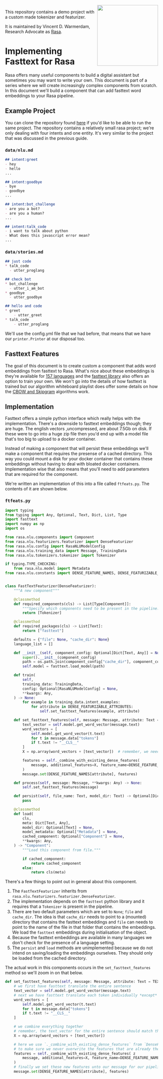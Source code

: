 <img src="square-logo.svg" width=200 height=200 align="right">

This repository contains a demo project with a custom made tokenizer and featurizer.

It is maintained by Vincent D. Warmerdam, Research Advocate as [Rasa](https://rasa.com/).

# Implementing Fasttext for Rasa 

Rasa offers many useful components to build a digital assistant but 
sometimes you may want to write your own. This document is part
of a series where we will create increasingly complex components from
scratch. In this document we'll build a component that can add
fasttext word embeddings to your Rasa pipeline.

## Example Project

You can clone the repository found [here](https://github.com/RasaHQ/rasa-custom-spelling-featurizer) 
if you'd like to be able to run the same project. The repository contains a relatively small 
rasa project; we're only dealing with four intents and one entity. It's very similar to the project
that was discussed in the previous guide. 

### `data/nlu.md`

```md
## intent:greet
- hey
- hello
...

## intent:goodbye
- bye
- goodbye
...

## intent:bot_challenge
- are you a bot?
- are you a human?
...

## intent:talk_code
- i want to talk about python
- What does this javascript error mean? 
...
```

### `data/stories.md`

```md
## just code
* talk_code
  - utter_proglang

## check bot
* bot_challenge
  - utter_i_am_bot
* goodbye
  - utter_goodbye

## hello and code
* greet
    - utter_greet
* talk_code
    - utter_proglang
```

We'll use the config.yml file that we had before, that means that we have our 
`printer.Printer` at our disposal too. 

## Fasttext Features 

The goal of this document is to create custom a component that adds word embeddings
from fasttext to Rasa. What's nice about these embeddings is they're available for 
[157 languages](https://fasttext.cc/docs/en/crawl-vectors.html#models) and the 
[fasttext library](https://fasttext.cc/docs/en/unsupervised-tutorial.html) also offers 
an option to train your own. We won't go into the details of how fasttext is trained 
but our algorithm whiteboard playlist does offer some details on how the
[CBOW and Skipgram](https://www.youtube.com/watch?v=BWaHLmG1lak) algorithms work. 

## Implementation 

Fasttext offers a simple python interface which really helps with the implementation. 
There's a downside to fasttext embeddings though; they are huge. The english vectors
,uncompressed, are about 7.5Gb on disk. If these were to go into a huge zip file then 
you'd end up with a model file that's too big to upload to a docker container. 

Instead of making a component that will persist these embeddings we'll make a component
that requires the presense of a cached directory. This way you could mount a disk for
your docker container that contains these embeddings without having to deal with bloated
docker containers. Implementation wise that also means that you'll need to add 
parameters that are required for the component. 

We're written an implementation of this into a file called `ftfeats.py`. The contents of
it are shown below. 

### `ftfeats.py`

```python
import typing
from typing import Any, Optional, Text, Dict, List, Type
import fasttext
import numpy as np
import os

from rasa.nlu.components import Component
from rasa.nlu.featurizers.featurizer import DenseFeaturizer
from rasa.nlu.config import RasaNLUModelConfig
from rasa.nlu.training_data import Message, TrainingData
from rasa.nlu.tokenizers.tokenizer import Tokenizer

if typing.TYPE_CHECKING:
    from rasa.nlu.model import Metadata
from rasa.nlu.constants import DENSE_FEATURE_NAMES, DENSE_FEATURIZABLE_ATTRIBUTES, TEXT


class FastTextFeaturizer(DenseFeaturizer):
    """A new component"""

    @classmethod
    def required_components(cls) -> List[Type[Component]]:
        """Specify which components need to be present in the pipeline."""
        return [Tokenizer]

    @classmethod
    def required_packages(cls) -> List[Text]:
        return ["fasttext"]

    defaults = {"file": None, "cache_dir": None}
    language_list = []

    def __init__(self, component_config: Optional[Dict[Text, Any]] = None) -> None:
        super().__init__(component_config)
        path = os.path.join(component_config["cache_dir"], component_config["file"])
        self.model = fasttext.load_model(path)

    def train(
        self,
        training_data: TrainingData,
        config: Optional[RasaNLUModelConfig] = None,
        **kwargs: Any,
    ) -> None:
        for example in training_data.intent_examples:
            for attribute in DENSE_FEATURIZABLE_ATTRIBUTES:
                self.set_fasttext_features(example, attribute)

    def set_fasttext_features(self, message: Message, attribute: Text = TEXT):
        text_vector = self.model.get_word_vector(message.text)
        word_vectors = [
            self.model.get_word_vector(t.text)
            for t in message.data["tokens"]
            if t.text != "__CLS__"
        ]
        X = np.array(word_vectors + [text_vector])  # remember, we need one for __CLS__

        features = self._combine_with_existing_dense_features(
            message, additional_features=X, feature_name=DENSE_FEATURE_NAMES[attribute]
        )
        message.set(DENSE_FEATURE_NAMES[attribute], features)

    def process(self, message: Message, **kwargs: Any) -> None:
        self.set_fasttext_features(message)

    def persist(self, file_name: Text, model_dir: Text) -> Optional[Dict[Text, Any]]:
        pass

    @classmethod
    def load(
        cls,
        meta: Dict[Text, Any],
        model_dir: Optional[Text] = None,
        model_metadata: Optional["Metadata"] = None,
        cached_component: Optional["Component"] = None,
        **kwargs: Any,
    ) -> "Component":
        """Load this component from file."""

        if cached_component:
            return cached_component
        else:
            return cls(meta)
```

There's a few things to point out in general about this component. 

1. The `FastTextFeaturizer` inherits from `rasa.nlu.featurizers.featurizer.DenseFeaturizer`.
2. The implementation depends on the `fasttext` python library and it requires that a `Tokenizer` is present in the pipeline.
3. There are two default parameters which are set to `None`; `file` and `cache_dir`. The idea is that `cache_dir` needs to
point to a (mounted) directory that contains the fasttext embeddings and `file` can needs to point to the name of the file
in that folder that contains the embeddings. We load the `fasttext` embeddings during initialisation of the object. 
4. Because the fasttext embeddings are available in many languages we don't check for the presence of a language setting. 
5. The `persist` and `load` methods are unimplemented because we do not intend on saving/loading the embeddings ourselves.
They should only be loaded from the cached directory. 

The actual work in this components occurs in the `set_fasttext_features` method 
so we'll zoom in on that below. 

```python
def set_fasttext_features(self, message: Message, attribute: Text = TEXT):
    # we first have fasttext translate the entire sentence 
    text_vector = self.model.get_word_vector(message.text)
    # next we have fasttext translate each token individually *except* the __CLS__ token
    word_vectors = [
        self.model.get_word_vector(t.text)
        for t in message.data["tokens"]
        if t.text != "__CLS__"
    ]

    # we combine everything together 
    # remember, the text_vector for the entire sentence should match the __CLS__ token
    X = np.array(word_vectors + [text_vector])

    # here we use `._combine_with_existing_dense_features` from `DenseFeaturizer`
    # to make sure we never overwrite the features that are already there. 
    features = self._combine_with_existing_dense_features( z
        message, additional_features=X, feature_name=DENSE_FEATURE_NAMES[attribute]
    )
    # finally we set these new features unto our message for our pipeline
    message.set(DENSE_FEATURE_NAMES[attribute], features)
```

